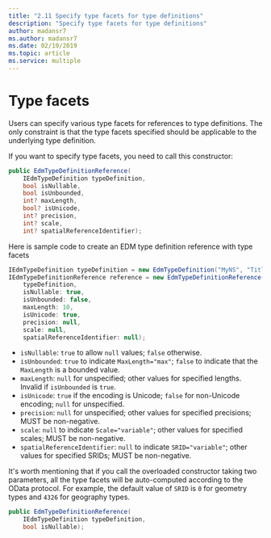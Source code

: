 ```yaml
---
title: "2.11 Specify type facets for type definitions"
description: "Specify type facets for type definitions"
author: madansr7
ms.author: madansr7
ms.date: 02/19/2019
ms.topic: article
ms.service: multiple
---
```

# Type facets

Users can specify various type facets for references to type definitions. The only constraint is that the type facets specified should be applicable to the underlying type definition.

If you want to specify type facets, you need to call this constructor:

```C#
public EdmTypeDefinitionReference(
    IEdmTypeDefinition typeDefinition,
    bool isNullable,
    bool isUnbounded,
    int? maxLength,
    bool? isUnicode,
    int? precision,
    int? scale,
    int? spatialReferenceIdentifier);
```

Here is sample code to create an EDM type definition reference with type facets

```C#
IEdmTypeDefinition typeDefinition = new EdmTypeDefinition("MyNS", "Title", EdmPrimitiveTypeKind.String);
IEdmTypeDefinitionReference reference = new EdmTypeDefinitionReference(
    typeDefinition,
    isNullable: true,
    isUnbounded: false,
    maxLength: 10,
    isUnicode: true,
    precision: null,
    scale: null,
    spatialReferenceIdentifier: null);
```

- `isNullable`: `true` to allow `null` values; `false` otherwise.
- `isUnbounded`: `true` to indicate `MaxLength="max"`; `false` to indicate that the `MaxLength` is a bounded value.
- `maxLength`: `null` for unspecified; other values for specified lengths. Invalid if `isUnbounded` is `true`.
- `isUnicode`: `true` if the encoding is Unicode; `false` for non-Unicode encoding; `null` for unspecified.
- `precision`: `null` for unspecified; other values for specified precisions; MUST be non-negative.
- `scale`: `null` to indicate `Scale="variable"`; other values for specified scales; MUST be non-negative.
- `spatialReferenceIdentifier`: `null` to indicate `SRID="variable"`; other values for specified SRIDs; MUST be non-negative.

It's worth mentioning that if you call the overloaded constructor taking two parameters, all the type facets will be auto-computed according to the OData protocol. For example, the default value of `SRID` is `0` for geometry types and `4326` for geography types.

```C#
public EdmTypeDefinitionReference(
    IEdmTypeDefinition typeDefinition,
    bool isNullable);
```
